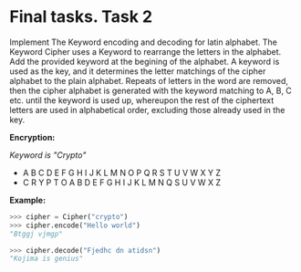 # Final tasks. Task 2

Implement The Keyword encoding and decoding for latin alphabet.
The Keyword Cipher uses a Keyword to rearrange the letters in the alphabet.
Add the provided keyword at the begining of the alphabet.
A keyword is used as the key, and it determines the letter matchings of the cipher alphabet to the plain alphabet. 
Repeats of letters in the word are removed, then the cipher alphabet is generated with the keyword matching to A, B, C etc. until the keyword is used up, whereupon the rest of the ciphertext letters are used in alphabetical order, excluding those already used in the key.

**Encryption:**

*Keyword is "Crypto"*

* A B C D E F G H I J K L M N O P Q R S T U V W X Y Z
* C R Y P T O A B D E F G H I J K L M N Q S U V W X Z



**Example:**
```python
>>> cipher = Cipher("crypto")
>>> cipher.encode("Hello world")
"Btggj vjmgp"

>>> cipher.decode("Fjedhc dn atidsn")
"Kojima is genius"
```
